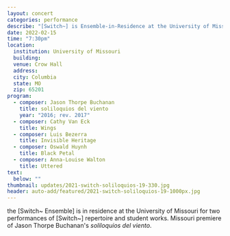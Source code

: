 ```yaml
---
layout: concert
categories: performance
describe: "[Switch~] is Ensemble-in-Residence at the University of Missouri. Works by Cathy van Eck, Anna-Louise Walton, Jason Thorpe Buchanan, and Mizzou student composers."
date: 2022-02-15
time: "7:30pm"
location:
  institution: University of Missouri
  building:
  venue: Crow Hall
  address:
  city: Columbia
  state: MO
  zip: 65201
program:
  - composer: Jason Thorpe Buchanan
    title: soliloquios del viento
    year: "2016; rev. 2017"
  - composer: Cathy Van Eck
    title: Wings
  - composer: Luis Bezerra
    title: Invisible Heritage
  - composer: Oswald Huynh
    title: Black Petal
  - composer: Anna-Louise Walton
    title: Uttered
text:
  below: ""
thumbnail: updates/2021-switch-soliloquios-19-330.jpg
header: auto-add/featured/2021-switch-soliloquios-19-1000px.jpg
---
```


the [Switch~ Ensemble] is in residence at the University of Missouri for two performances of [Switch~] repertoire and student works. Missouri premiere of Jason Thorpe Buchanan's <em>soliloquios del viento</em>.
